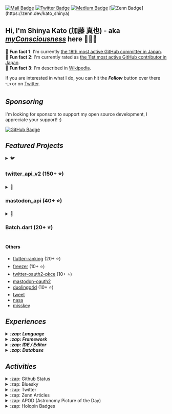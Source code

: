 [![Mail Badge](https://img.shields.io/badge/contact@shinyakato.dev-c14438?style=flat&logo=Gmail&logoColor=white&link=mailto:contact@shinyakato.dev)](mailto:contact@shinyakato.dev)
[![Twitter Badge](https://img.shields.io/badge/-@realshinyakato-1ca0f1?style=flat&labelColor=1ca0f1&logo=twitter&logoColor=white&link=https://twitter.com/realshinyakato)](https://twitter.com/realshinyakato)
[![Medium Badge](https://img.shields.io/badge/-@kato.shinya.dev-000000?style=flat&labelColor=000000&logo=medium&logoColor=white&link=https://medium.com/@kato.shinya.dev)](https://medium.com/@kato.shinya.dev)
[![Zenn Badge](https://img.shields.io/badge/-@kato_shinya-1ca0f1?style=flat&labelColor=1ca0f1&logo=zenn&logoColor=white&link=[https://medium.com/@kato.shinya.dev](https://zenn.dev/kato_shinya))](https://zenn.dev/kato_shinya)

## Hi, I'm Shinya Kato (加藤 真也) - aka [**_myConsciousness_**](https://github.com/myConsciousness/) here 👋👨‍💻

<!-- MY-RANK-IN-GITHUB:START - Do not remove or modify this section -->

🤖 **Fun fact 1**: I'm currently [the 18th most active GitHub committer in Japan](https://commits.top/japan.html).</br>
🤖 **Fun fact 2**: I'm currently rated as [the 11st most active GitHub contributor in Japan](https://commits.top/japan_public.html).</br>
🤖 **Fun fact 3**: I'm described in [Wikipedia](https://ja.wikipedia.org/wiki/加藤真也_(プログラマ)).

<!-- MY-RANK-IN-GITHUB:END -->

If you are interested in what I do, you can hit the **_Follow_** button over there 👈 or on [Twitter](https://twitter.com/realshinyakato).

## **_Sponsoring_**

I'm looking for sponsors to support my open source development, I appreciate your support! :)

[![GitHub Badge](https://img.shields.io/badge/Github%20Sponsor-orange?style=for-the-badge&logo=github&logoColor=white)](https://github.com/sponsors/myConsciousness)

## **_Featured Projects_**

<details>
  <summary>🐦 <b><h3>twitter_api_v2 (150+ ⭐)</h3></b></summary>
  <div>
    <p align="center">
      <a href="https://github.com/twitter-dart/twitter-api-v2">
        <img alt="twitter_api_v2" width="500px" src="https://user-images.githubusercontent.com/13072231/199728866-202b9742-d58e-4667-b046-e8096efd2339.png">
      </a>
    </p>
  </div>

  <h4><b>Highlights</b> ✨</h4>

✅ The **wrapper library** for **[Twitter API v2.0](https://developer.twitter.com/en/docs/twitter-api)**. </br>
✅ **Easily integrates** with the **Dart** & **Flutter** apps. </br>
✅ Provides response objects with a **guaranteed safe types.** </br>
✅ Supports **[all endpoints](https://developer.twitter.com/en/docs/api-reference-index)**. </br>
✅ Support **all request parameters and response fields**.</br>
✅ Supports **high-performance streaming** endpoints. </br>
✅ Supports **[expansions](https://developer.twitter.com/en/docs/twitter-api/expansions)** and **[fields](https://developer.twitter.com/en/docs/twitter-api/fields)** features. </br>
✅ **Well documented** and **well tested**.</br>
✅ Supports the powerful **automatic retry**.</br>
✅ Supports for **large media uploads** (image, gif, video).</br>
✅ Supports **safe and powerful paging** feature.

- [Repository](https://github.com/twitter-dart/twitter-api-v2)
- [Pub.dev](https://pub.dev/packages/twitter_api_v2)

</details>

<details>
  <summary>🦣 <b><h3>mastodon_api (40+ ⭐)</h3></b></summary>
  <div>
    <p align="center">
      <a href="https://github.com/mastodon-dart/mastodon-api">
        <img alt="twitter_api_v2" width="500px" src="https://user-images.githubusercontent.com/13072231/202892481-5b9c8a39-ef55-4dca-a912-e298beb635ca.png">
      </a>
    </p>
  </div>

  <h4><b>Highlights</b> ✨</h4>

✅ The **wrapper library** for **[Mastodon API](https://docs.joinmastodon.org/client/intro/)**. </br>
✅ **Easily integrates** with the **Dart** & **Flutter** apps. </br>
✅ Provides response objects with a **guaranteed safe types.** </br>
✅ **Well documented** and **well tested**.</br>
✅ Supports **v1 and v2 endpoints**.</br>
✅ Supports the powerful **automatic retry**.</br>

- [Repository](https://github.com/mastodon-dart/mastodon-api)
- [Pub.dev](https://pub.dev/packages/mastodon_api)

</details>

<details>
  <summary>🚀 <b><h3>Batch.dart (20+ ⭐)</h3></b></summary>
  <div>
    <p align="center">
      <a href="https://github.com/batch-dart/batch.dart">
        <img alt="batch" width="300px" src="https://user-images.githubusercontent.com/13072231/157616062-6208b014-e104-49f4-8227-b491b7ef6d42.png">
      </a>
    </p>
  </div>

  <h4><b>Highlights</b> ✨</h4>

✅ **Job Scheduling Framework** running on **Dart VM**. </br>
✅ **Easily schedules** with a combination of **Job**, **Step**, and **Task**. </br>
✅ Supports **job scheduling in [Cron](https://en.wikipedia.org/wiki/Cron)** format. </br>
✅ Supports **convenient logging functions** as a standard. </br>
✅ Supports the **parallel processing**. </br>
✅ Supports **conditional branching** of schedules. </br>
✅ Supports the **customizable retry feature**.

- [Repository](https://github.com/batch-dart/batch.dart)
- [Pub.dev](https://pub.dev/packages/batch)

</details>

#### Others

- [flutter-ranking](https://github.com/myConsciousness/flutter-ranking) (20+ ⭐)
- [freezer](https://github.com/myConsciousness/freezer) (10+ ⭐)
- [twitter-oauth2-pkce](https://github.com/twitter-dart/twitter-oauth2-pkce) (10+ ⭐)
- [mastodon-oauth2](https://github.com/mastodon-dart/mastodon-oauth2)
- [duolingo4d](https://github.com/duolingo-dart/duolingo4d) (10+ ⭐)
- [tweet](https://github.com/dart-actions/tweet)
- [nasa](https://github.com/myConsciousness/nasa-api)
- [misskey](https://github.com/misskey-dart/misskey)

## **_Experiences_**

<details>
  <summary><b><em>:zap: Language</em></b></summary>

![C](https://img.shields.io/badge/c-%2300599C.svg?style=for-the-badge&logo=c&logoColor=white)
![C++](https://img.shields.io/badge/c++-%2300599C.svg?style=for-the-badge&logo=c%2B%2B&logoColor=white)
![Go](https://img.shields.io/badge/go-%2300ADD8.svg?style=for-the-badge&logo=go&logoColor=white)
![Java](https://img.shields.io/badge/java-%23ED8B00.svg?style=for-the-badge&logo=java&logoColor=white)
![Kotlin](https://img.shields.io/badge/kotlin-%230095D5.svg?style=for-the-badge&logo=kotlin&logoColor=white)
![Python](https://img.shields.io/badge/python-3670A0?style=for-the-badge&logo=python&logoColor=ffdd54)
![Dart](https://img.shields.io/badge/dart-%230175C2.svg?style=for-the-badge&logo=dart&logoColor=white)
![Apache Groovy](https://img.shields.io/badge/Apache%20Groovy-4298B8.svg?style=for-the-badge&logo=Apache+Groovy&logoColor=white)
![HTML5](https://img.shields.io/badge/html5-%23E34F26.svg?style=for-the-badge&logo=html5&logoColor=white)
![CSS3](https://img.shields.io/badge/css3-%231572B6.svg?style=for-the-badge&logo=css3&logoColor=white)
![JavaScript](https://img.shields.io/badge/javascript-%23323330.svg?style=for-the-badge&logo=javascript&logoColor=%23F7DF1E)
![TypeScript](https://img.shields.io/badge/typescript-%23007ACC.svg?style=for-the-badge&logo=typescript&logoColor=white)
![Markdown](https://img.shields.io/badge/markdown-%23000000.svg?style=for-the-badge&logo=markdown&logoColor=white)

</details>

<details>
  <summary><b><em>:zap: Framework</em></b></summary>

![Flutter](https://img.shields.io/badge/Flutter-%2302569B.svg?style=for-the-badge&logo=Flutter&logoColor=white)
![React Native](https://img.shields.io/badge/react_native-%2320232a.svg?style=for-the-badge&logo=react&logoColor=%2361DAFB)
![Spring](https://img.shields.io/badge/spring-%236DB33F.svg?style=for-the-badge&logo=spring&logoColor=white)
![Thymeleaf](https://img.shields.io/badge/Thymeleaf-%23005C0F.svg?style=for-the-badge&logo=Thymeleaf&logoColor=white)
![.Net](https://img.shields.io/badge/.NET-5C2D91?style=for-the-badge&logo=.net&logoColor=white)
![Bootstrap](https://img.shields.io/badge/bootstrap-%23563D7C.svg?style=for-the-badge&logo=bootstrap&logoColor=white)
![SASS](https://img.shields.io/badge/SASS-hotpink.svg?style=for-the-badge&logo=SASS&logoColor=white)
![jQuery](https://img.shields.io/badge/jquery-%230769AD.svg?style=for-the-badge&logo=jquery&logoColor=white)
![JWT](https://img.shields.io/badge/JWT-black?style=for-the-badge&logo=JSON%20web%20tokens)
![Chart.js](https://img.shields.io/badge/chart.js-F5788D.svg?style=for-the-badge&logo=chart.js&logoColor=white)

</details>

<details>
  <summary><b><em>:zap: IDE / Editor</em></b></summary>

![Visual Studio Code](https://img.shields.io/badge/Visual%20Studio%20Code-0078d7.svg?style=for-the-badge&logo=visual-studio-code&logoColor=white)
![Android Studio](https://img.shields.io/badge/Android%20Studio-3DDC84.svg?style=for-the-badge&logo=android-studio&logoColor=white)
![IntelliJ IDEA](https://img.shields.io/badge/IntelliJIDEA-000000.svg?style=for-the-badge&logo=intellij-idea&logoColor=white)
![Eclipse](https://img.shields.io/badge/Eclipse-FE7A16.svg?style=for-the-badge&logo=Eclipse&logoColor=white)
![Visual Studio](https://img.shields.io/badge/Visual%20Studio-5C2D91.svg?style=for-the-badge&logo=visual-studio&logoColor=white)
![Atom](https://img.shields.io/badge/Atom-%2366595C.svg?style=for-the-badge&logo=atom&logoColor=white)

</details>

<details>
  <summary><b><em>:zap: Database</em></b></summary>

![Oracle](https://img.shields.io/badge/Oracle-F80000?style=for-the-badge&logo=oracle&logoColor=white)
![MySQL](https://img.shields.io/badge/mysql-%2300f.svg?style=for-the-badge&logo=mysql&logoColor=white)
![MongoDB](https://img.shields.io/badge/MongoDB-%234ea94b.svg?style=for-the-badge&logo=mongodb&logoColor=white)
![SQLite](https://img.shields.io/badge/sqlite-%2307405e.svg?style=for-the-badge&logo=sqlite&logoColor=white)

</details>

## **_Activities_**

<details>
  <summary>:zap: Github Status</summary>

[![trophy](https://github-profile-trophy.vercel.app/?username=myConsciousness&theme=gruvbox&include_all_commits=true&count_private=true)](https://github-profile-trophy.vercel.app/?username=myConsciousness&margin-w=15&include_all_commits=true&count_private=true)

<p>
  <img height="180em" src="https://github-readme-streak-stats.herokuapp.com/?user=myConsciousness&layout=compact&theme=gruvbox" alt="myConsciousness" />
</p>

<div>
  <img height="180em" src="https://github-readme-stats.vercel.app/api?username=myConsciousness&count_private=true&theme=gruvbox&show_icons=true&include_all_commits=true&count_private=true"/>
  <img height="180em" src="https://github-readme-stats.vercel.app/api/top-langs/?username=myConsciousness&layout=compact&langs_count=7&theme=gruvbox"/>
</details>

<details>
  <summary>:zap: Bluesky</summary>

---

This content is fetched by [bluesky](https://github.com/myConsciousness/atproto.dart/tree/main/packages/bluesky).

<!-- MY-BSKY_TIMELINE:START - Do not remove or modify this section -->
---

> ![shinyakato.dev's avatar](https://cdn.bsky.social/imgproxy/JF97YphLyIEWfq4KJNO_ZCYm9v_zNcRj7sSB8UZrRBw/rs:fill:1000:1000:1:0/plain/bafkreidqn4z6ocv5snxuqguarboozqdusam2tehccnu23yab7g2sgv64dq@jpeg)
Shinya Kato @shinyakato.dev 2023-03-13T09:59:57.887Z
>
> Lexiconのスキーマをだいぶ読めるようになってきた

---

> ![pfrazee.com's avatar](https://cdn.bsky.social/imgproxy/gf5dEHfcUIkLi2LQFl1S0F7Gtl9jj8RoPP_kS-XA3Vg/rs:fill:1000:1000:1:0/plain/bafkreigwlore6bjbcm4gb46zh6ahfvnudhxzaeapmtro5hljjx4bfakpyy@jpeg)
Paul Frazee✌️ @pfrazee.com 2023-03-12T17:16:05.790Z
>
> eating that elephant

---

> ![shinyakato.dev's avatar](https://cdn.bsky.social/imgproxy/JF97YphLyIEWfq4KJNO_ZCYm9v_zNcRj7sSB8UZrRBw/rs:fill:1000:1000:1:0/plain/bafkreidqn4z6ocv5snxuqguarboozqdusam2tehccnu23yab7g2sgv64dq@jpeg)
Shinya Kato @shinyakato.dev 2023-03-13T09:56:52.187Z
>
> まあブルスコはatprotoの一形態みたいなもので、拡張の仕方ではいろいろなサービスに昇華できそうな感じはする

---

> ![nighthaven.bsky.social's avatar](https://cdn.bsky.social/imgproxy/LhVKXIwEgOUL6rA6EZmMD74zo_aX6dnSqMfHM_dPsnI/rs:fill:1000:1000:1:0/plain/bafkreiafmomrplgzhwy3vw2n6gzij7ehr3zzdxhstddk4ai7klh5nwdxlm@jpeg)
Nighthaven @nighthaven.bsky.social 2023-03-13T09:56:13.980Z
>
> こ、これは公式？？

---

> ![pfrazee.com's avatar](https://cdn.bsky.social/imgproxy/gf5dEHfcUIkLi2LQFl1S0F7Gtl9jj8RoPP_kS-XA3Vg/rs:fill:1000:1000:1:0/plain/bafkreigwlore6bjbcm4gb46zh6ahfvnudhxzaeapmtro5hljjx4bfakpyy@jpeg)
Paul Frazee✌️ @pfrazee.com 2023-03-12T21:19:53.025Z
>
> Closer to heaven every day

---
<!-- MY-BSKY_TIMELINE:END -->

</details>

<details>
  <summary>:zap: Twitter</summary>

---

This content is fetched by [twitter_api_v2](https://github.com/twitter-dart/twitter-api-v2).

  <!-- MY-TWEETS:START - Do not remove or modify this section -->
---

> ![@shinyakato.bsky.social's avatar](https://pbs.twimg.com/profile_images/1610281170511724544/i1ghNtS3_normal.jpg)
[@shinyakato.bsky.social](https://twitter.com/realshinyakato) [@realshinyakato](https://twitter.com/realshinyakato) [2023-03-10T23:14:33.000Z](https://twitter.com/realshinyakato/status/1634331941192495104)
>
> RT [@arcalinea:](https://twitter.com/arcalinea:) Time for a tweet thread on the blog post I published yesterday. 🧵
> 
> Our main work at [@bluesky](https://twitter.com/bluesky) so far has been on the [@at_prot…](https://twitter.com/at_prot…)
>
> [Reply](https://twitter.com/intent/tweet?in_reply_to=1634331941192495104)&emsp;[Retweet](https://twitter.com/intent/retweet?tweet_id=1634331941192495104)&emsp;[Like](https://twitter.com/intent/favorite?tweet_id=1634331941192495104)

---

> ![@shinyakato.bsky.social's avatar](https://pbs.twimg.com/profile_images/1610281170511724544/i1ghNtS3_normal.jpg)
[@shinyakato.bsky.social](https://twitter.com/realshinyakato) [@realshinyakato](https://twitter.com/realshinyakato) [2023-03-10T23:14:29.000Z](https://twitter.com/realshinyakato/status/1634331923207319553)
>
> RT [@arcalinea:](https://twitter.com/arcalinea:) Here are the protocol features we're excited to finish: 
> 
> - Domain names as usernames &amp; account portability
> - Algorithmic ch…
>
> [Reply](https://twitter.com/intent/tweet?in_reply_to=1634331923207319553)&emsp;[Retweet](https://twitter.com/intent/retweet?tweet_id=1634331923207319553)&emsp;[Like](https://twitter.com/intent/favorite?tweet_id=1634331923207319553)

---

> ![@shinyakato.bsky.social's avatar](https://pbs.twimg.com/profile_images/1610281170511724544/i1ghNtS3_normal.jpg)
[@shinyakato.bsky.social](https://twitter.com/realshinyakato) [@realshinyakato](https://twitter.com/realshinyakato) [2023-03-10T23:14:26.000Z](https://twitter.com/realshinyakato/status/1634331911446487040)
>
> RT [@arcalinea:](https://twitter.com/arcalinea:) Our end goals are to support choice for users, freedom for developers, and control for creators. 
> 
> We're designing for a com…
>
> [Reply](https://twitter.com/intent/tweet?in_reply_to=1634331911446487040)&emsp;[Retweet](https://twitter.com/intent/retweet?tweet_id=1634331911446487040)&emsp;[Like](https://twitter.com/intent/favorite?tweet_id=1634331911446487040)

---

> ![@shinyakato.bsky.social's avatar](https://pbs.twimg.com/profile_images/1610281170511724544/i1ghNtS3_normal.jpg)
[@shinyakato.bsky.social](https://twitter.com/realshinyakato) [@realshinyakato](https://twitter.com/realshinyakato) [2023-03-10T23:14:21.000Z](https://twitter.com/realshinyakato/status/1634331890990862336)
>
> RT [@arcalinea:](https://twitter.com/arcalinea:) Domain names as handles! Why are we excited about this feature in the [@at_protocol?](https://twitter.com/at_protocol?) It's a way to achieve decentralized veri…
>
> [Reply](https://twitter.com/intent/tweet?in_reply_to=1634331890990862336)&emsp;[Retweet](https://twitter.com/intent/retweet?tweet_id=1634331890990862336)&emsp;[Like](https://twitter.com/intent/favorite?tweet_id=1634331890990862336)

---

> ![@shinyakato.bsky.social's avatar](https://pbs.twimg.com/profile_images/1610281170511724544/i1ghNtS3_normal.jpg)
[@shinyakato.bsky.social](https://twitter.com/realshinyakato) [@realshinyakato](https://twitter.com/realshinyakato) [2023-03-10T23:12:51.000Z](https://twitter.com/realshinyakato/status/1634331513209880576)
>
> Hello, [#Twitter](https://twitter.com/hashtag/Twitter?src=hashtag_click) instance users. Are you still suffering from the Twitter revamp? Let's move to [#Bluesky,](https://twitter.com/hashtag/Bluesky,?src=hashtag_click) Twitter is a dying service :) https://t.co/YH1sJF6ioK
> ![No AltText](https://pbs.twimg.com/media/Fq5P2WdakAADOAX.jpg)
>
> [Reply](https://twitter.com/intent/tweet?in_reply_to=1634331513209880576)&emsp;[Retweet](https://twitter.com/intent/retweet?tweet_id=1634331513209880576)&emsp;[Like](https://twitter.com/intent/favorite?tweet_id=1634331513209880576)

---
<!-- MY-TWEETS:END -->
</details>

<details>
  <summary>:zap: Zenn Articles</summary>

<!-- MY-ZENN-ARTICLES:START - Do not remove or modify this section -->
- 💙 [分散型SNSの大本命「Bluesky」をさっそく試してみた](https://zenn.dev/kato_shinya/articles/lets-try-bluesky-social) (2023-03-07)
- 📙 [【Dart/Flutter】httpパッケージを使ってMultipart形式のリクエストを送る](https://zenn.dev/kato_shinya/articles/how-to-send-multipart-request-with-dart) (2023-02-28)
- 🤔 [公開した自作OSSを有名にしたいすべてのOSS開発者が実践すべきこと](https://zenn.dev/kato_shinya/articles/why-your-packages-are-not-popular) (2022-11-13)
- 🎥 [【Dart/Flutter】twitter_api_v2でメディアファイルを簡単にアップロードする方法](https://zenn.dev/kato_shinya/articles/how-to-upload-media-with-twitter-api-v2) (2022-10-31)
- 🖼️ [【Dart/Flutter】twitter_api_v2を使ってメディア付きのツイートをする方法](https://zenn.dev/kato_shinya/articles/how-to-create-media-tweet-with-twitter-api-v2-dart) (2022-09-01)
<!-- MY-ZENN-ARTICLES:END -->
</details>

<details>
  <summary>:zap: APOD (Astronomy Picture of the Day)</summary>

---

This content is fetched by [nasa](https://github.com/myConsciousness/nasa-api).

  <!-- APOD:START - Do not remove or modify this section -->
---

> What lies at the end of a rainbow? Something different for everyone.  For the photographer taking this picture, for example, one end of the rainbow ended at a tree. Others nearby, though, would likely see the rainbow end somewhere else.  The reason is because a rainbow's position depends on the observer.  The center of a rainbow always appears in the direction opposite the Sun, but that direction lines up differently on the horizon from different locations. This rainbow's arc indicates that its center is about 40 degrees to the left and slightly below the horizon, while the Sun is well behind the camera and just above the horizon. Reflections and refractions of sunlight from raindrops in a distant storm in the direction of the rainbow are what causes the colorful bands of light. This single exposure image was captured in early January near Knight's Ferry, California, USA.
> ![APOD](https://apod.nasa.gov/apod/image/2303/RainbowTree_Houck_960.jpg)
> &copy; Eric Houck

---
<!-- APOD:END -->
</details>

<details>
  <summary>:zap: Holopin Badges</summary>

  [![An image of @myconsciousness's Holopin badges, which is a link to view their full Holopin profile](https://holopin.me/myconsciousness)](https://holopin.io/@myconsciousness)
</details>
